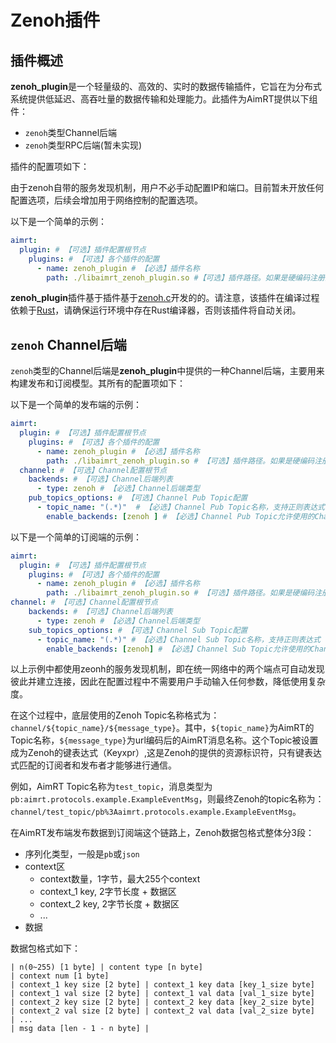 # Zenoh插件

## 插件概述

**zenoh_plugin**是一个轻量级的、高效的、实时的数据传输插件，它旨在为分布式系统提供低延迟、高吞吐量的数据传输和处理能力。此插件为AimRT提供以下组件：
- `zenoh`类型Channel后端
- `zenoh`类型RPC后端(暂未实现)

插件的配置项如下：

由于zenoh自带的服务发现机制，用户不必手动配置IP和端口。目前暂未开放任何配置选项，后续会增加用于网络控制的配置选项。

以下是一个简单的示例：

```yaml
aimrt:
  plugin: # 【可选】插件配置根节点
    plugins: # 【可选】各个插件的配置
      - name: zenoh_plugin # 【必选】插件名称
        path: ./libaimrt_zenoh_plugin.so #【可选】插件路径。如果是硬编码注册的插件不需要填
```
**zenoh_plugin**插件基于插件基于[zenoh.c](https://github.com/eclipse-zenoh/zenoh-c)开发的的。请注意，该插件在编译过程依赖于[Rust](https://www.rust-lang.org/)，请确保运行环境中存在Rust编译器，否则该插件将自动关闭。

## `zenoh` Channel后端

`zenoh`类型的Channel后端是**zenoh_plugin**中提供的一种Channel后端，主要用来构建发布和订阅模型。其所有的配置项如下：

以下是一个简单的发布端的示例：
```yaml
aimrt:
  plugin: # 【可选】插件配置根节点
    plugins: # 【可选】各个插件的配置
      - name: zenoh_plugin # 【必选】插件名称
        path: ./libaimrt_zenoh_plugin.so # 【可选】插件路径。如果是硬编码注册的插件不需要填
  channel: # 【可选】Channel配置根节点
    backends: # 【可选】Channel后端列表
      - type: zenoh # 【必选】Channel后端类型
    pub_topics_options: # 【可选】Channel Pub Topic配置
      - topic_name: "(.*)"  # 【必选】Channel Pub Topic名称，支持正则表达式
        enable_backends: [zenoh ] # 【必选】Channel Pub Topic允许使用的Channel后端列表
```


以下是一个简单的订阅端的示例：
```yaml
aimrt:
  plugin: # 【可选】插件配置根节点
    plugins: # 【可选】各个插件的配置
      - name: zenoh_plugin # 【必选】插件名称
        path: ./libaimrt_zenoh_plugin.so # 【可选】插件路径。如果是硬编码注册的插件不需要填
channel: # 【可选】Channel配置根节点
    backends: # 【可选】Channel后端列表
      - type: zenoh # 【必选】Channel后端类型
    sub_topics_options: # 【可选】Channel Sub Topic配置
      - topic_name: "(.*)" # 【必选】Channel Sub Topic名称，支持正则表达式
        enable_backends: [zenoh] # 【必选】Channel Sub Topic允许使用的Channel后端列表
```
以上示例中都使用zeonh的服务发现机制，即在统一网络中的两个端点可自动发现彼此并建立连接，因此在配置过程中不需要用户手动输入任何参数，降低使用复杂度。

在这个过程中，底层使用的Zenoh Topic名称格式为：`channel/${topic_name}/${message_type}`。其中，`${topic_name}`为AimRT的Topic名称，`${message_type}`为url编码后的AimRT消息名称。这个Topic被设置成为Zenoh的键表达式（Keyxpr）,这是Zenoh的提供的资源标识符，只有键表达式匹配的订阅者和发布者才能够进行通信。

例如，AimRT Topic名称为`test_topic`，消息类型为`pb:aimrt.protocols.example.ExampleEventMsg`，则最终Zenoh的topic名称为：`channel/test_topic/pb%3Aaimrt.protocols.example.ExampleEventMsg`。

在AimRT发布端发布数据到订阅端这个链路上，Zenoh数据包格式整体分3段：
- 序列化类型，一般是`pb`或`json`
- context区
  - context数量，1字节，最大255个context
  - context_1 key, 2字节长度 + 数据区
  - context_2 key, 2字节长度 + 数据区
  - ...
- 数据

数据包格式如下：
```
| n(0~255) [1 byte] | content type [n byte]
| context num [1 byte]
| context_1 key size [2 byte] | context_1 key data [key_1_size byte]
| context_1 val size [2 byte] | context_1 val data [val_1_size byte]
| context_2 key size [2 byte] | context_2 key data [key_2_size byte]
| context_2 val size [2 byte] | context_2 val data [val_2_size byte]
| ...
| msg data [len - 1 - n byte] |
```